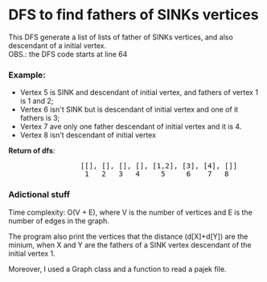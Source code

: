 # DFS to find fathers of SINKs vertices

This DFS generate a list of lists of father of SINKs vertices, and also descendant of a initial vertex.  
OBS.: the DFS code starts at line 64  

### Example:
  - Vertex 5 is SINK and descendant of initial vertex, and fathers of vertex 1 is 1 and 2;
  - Vertex 6 isn't SINK but is descendant of initial vertex and one of it fathers is 3;
  - Vertex 7 ave only one father descendant of initial vertex and it is 4.
  - Vertex 8 isn't descendant of initial vertex
  
  __Return of dfs__: 
<pre>
                 [[], [], [], [], [1,2], [3], [4], []] 
                  1   2   3   4     5     6    7   8
</pre>

### Adictional stuff

Time complexity: O(V + E), where V is the number of vertices and E is the number of edges in the graph.

The program also print the vertices that the distance (d[X]+d[Y]) are the minium, when X and Y are the fathers of a SINK vertex descendant of the initial vertex 1.  

Moreover, I used a Graph class and a function to read a pajek file.
